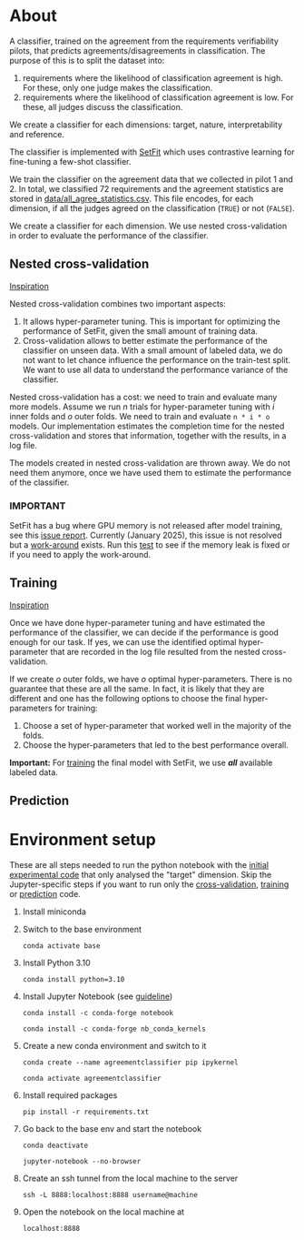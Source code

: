 # About

A classifier, trained on the agreement from the requirements verifiability pilots, that predicts agreements/disagreements in classification. The purpose of this is to split the dataset into:
  1. requirements where the likelihood of classification agreement is high. For these, only one judge makes the classification.
  2. requirements where the likelihood of classification agreement is low. For these, all judges discuss the classification.

We create a classifier for each dimensions: target, nature, interpretability and reference.

The classifier is implemented with [SetFit](https://huggingface.co/docs/setfit/index) which uses contrastive learning for fine-tuning a few-shot classifier.

We train the classifier on the agreement data that we collected in pilot 1 and 2. In total, we classified 72 requirements and the agreement statistics are stored in [data/all_agree_statistics.csv](../data/all_agree_statistics.csv). This file encodes, for each dimension, if all the judges agreed on the classification (`TRUE`) or not (`FALSE`).

We create a classifier for each dimension. We use nested cross-validation in order to evaluate the performance of the classifier.

## Nested cross-validation

[Inspiration](https://machinelearningmastery.com/nested-cross-validation-for-machine-learning-with-python/)

Nested cross-validation combines two important aspects:
 1. It allows hyper-parameter tuning. This is important for optimizing the performance of SetFit, given the small amount of training data.
 2. Cross-validation allows to better estimate the performance of the classifier on unseen data. With a small amount of labeled data, we do not want to let chance influence the performance on the train-test split. We want to use all data to understand the performance variance of the classifier.

Nested cross-validation has a cost: we need to train and evaluate many more models. Assume we run *n* trials for hyper-parameter tuning with *i* inner folds and *o* outer folds. We need to train and evaluate `n * i * o` models. Our implementation estimates the completion time for the nested cross-validation and stores that information, together with the results, in a log file.

The models created in nested cross-validation are thrown away. We do not need them anymore, once we have used them to estimate the performance of the classifier.

### IMPORTANT
SetFit has a bug where GPU memory is not released after model training, see this [issue report](https://github.com/huggingface/setfit/issues/567). Currently (January 2025), this issue is not resolved but a [work-around](https://github.com/huggingface/setfit/issues/567#issuecomment-2557352330) exists. Run this [test](./setfit_memory.py) to see if the memory leak is fixed or if you need to apply the work-around.

## Training

[Inspiration](https://machinelearningmastery.com/train-final-machine-learning-model/)

Once we have done hyper-parameter tuning and have estimated the performance of the classifier, we can decide if the performance is good enough for our task. If yes, we can use the identified optimal hyper-parameter that are recorded in the log file resulted from the nested cross-validation.

If we create *o* outer folds, we have *o* optimal hyper-parameters. There is no guarantee that these are all the same. In fact, it is likely that they are different and one has the following options to choose the final hyper-parameters for training:
 1. Choose a set of hyper-parameter that worked well in the majority of the folds.
 2. Choose the hyper-parameters that led to the best performance overall.

**Important:** For [training](./train_agreement.py) the final model with SetFit, we use ***all*** available labeled data.

## Prediction



# Environment setup

These are all steps needed to run the python notebook with the [initial experimental code](target_agreement_sv.ipynb) that only analysed the "target" dimension. Skip the Jupyter-specific steps if you want to run only the [cross-validation](./nested_crossvalidation.py), [training](./train_agreement.py) or [prediction](./predict_agreement.py) code.

1. Install miniconda
2. Switch to the base environment

   `conda activate base`
3. Install Python 3.10

   `conda install python=3.10`
4. Install Jupyter Notebook (see [guideline](https://towardsdatascience.com/how-to-set-up-anaconda-and-jupyter-notebook-the-right-way-de3b7623ea4a))

   `conda install -c conda-forge notebook`

   `conda install -c conda-forge nb_conda_kernels`
5. Create a new conda environment and switch to it

   `conda create --name agreementclassifier pip ipykernel`

    `conda activate agreementclassifier`
6. Install required packages

   `pip install -r requirements.txt`
7. Go back to the base env and start the notebook

   `conda deactivate`

    `jupyter-notebook --no-browser`
8. Create an ssh tunnel from the local machine to the server

   `ssh -L 8888:localhost:8888 username@machine`
9. Open the notebook on the local machine at

   `localhost:8888`

